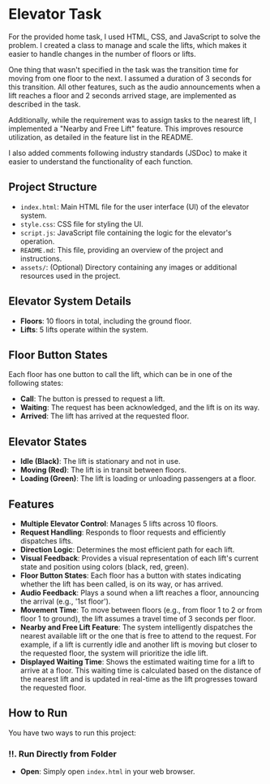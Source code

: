 # Elevator Task

For the provided home task, I used HTML, CSS, and JavaScript to solve the problem. I created a class to manage and scale the lifts, which makes it easier to handle changes in the number of floors or lifts.

One thing that wasn't specified in the task was the transition time for moving from one floor to the next. I assumed a duration of 3 seconds for this transition. All other features, such as the audio announcements when a lift reaches a floor and 2 seconds arrived stage, are implemented as described in the task.

Additionally, while the requirement was to assign tasks to the nearest lift, I implemented a "Nearby and Free Lift" feature. This improves resource utilization, as detailed in the feature list in the README.

I also added comments following industry standards (JSDoc) to make it easier to understand the functionality of each function.

## Project Structure

- `index.html`: Main HTML file for the user interface (UI) of the elevator system.
- `style.css`: CSS file for styling the UI.
- `script.js`: JavaScript file containing the logic for the elevator's operation.
- `README.md`: This file, providing an overview of the project and instructions.
- `assets/`: (Optional) Directory containing any images or additional resources used in the project.

## Elevator System Details

- **Floors**: 10 floors in total, including the ground floor.
- **Lifts**: 5 lifts operate within the system.

## Floor Button States

Each floor has one button to call the lift, which can be in one of the following states:

- **Call**: The button is pressed to request a lift.
- **Waiting**: The request has been acknowledged, and the lift is on its way.
- **Arrived**: The lift has arrived at the requested floor.

## Elevator States

- **Idle (Black)**: The lift is stationary and not in use.
- **Moving (Red)**: The lift is in transit between floors.
- **Loading (Green)**: The lift is loading or unloading passengers at a floor.

## Features

- **Multiple Elevator Control**: Manages 5 lifts across 10 floors.
- **Request Handling**: Responds to floor requests and efficiently dispatches lifts.
- **Direction Logic**: Determines the most efficient path for each lift.
- **Visual Feedback**: Provides a visual representation of each lift's current state and position using colors (black, red, green).
- **Floor Button States**: Each floor has a button with states indicating whether the lift has been called, is on its way, or has arrived.
- **Audio Feedback**: Plays a sound when a lift reaches a floor, announcing the arrival (e.g., '1st floor').
- **Movement Time**: To move between floors (e.g., from floor 1 to 2 or from floor 1 to ground), the lift assumes a travel time of 3 seconds per floor.
- **Nearby and Free Lift Feature**: The system intelligently dispatches the nearest available lift or the one that is free to attend to the request. For example, if a lift is currently idle and another lift is moving but closer to the requested floor, the system will prioritize the idle lift.
- **Displayed Waiting Time**: Shows the estimated waiting time for a lift to arrive at a floor. This waiting time is calculated based on the distance of the nearest lift and is updated in real-time as the lift progresses toward the requested floor.

## How to Run

You have two ways to run this project:

### !!. Run Directly from Folder

- **Open**: Simply open `index.html` in your web browser.
